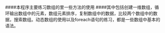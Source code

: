 ####本程序主要练习数组的里一些方法的使用
####其中包括创建一维数组，循环输出数组中的元素，数组元素排序，复制数组中的数据，比较两个数组中的数据，搜索数组。动态数组的使用以及foreach语句的练习，都是一些数组中基本的语法。